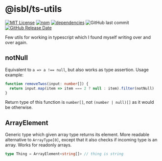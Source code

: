 # @isbl/ts-utils

[![MIT License](https://img.shields.io/npm/l/@isbl/ts-utils?style=flat)](https://github.com/CodeWitchBella/isbl-ts-utils/blob/main/LICENSE)
[![npm](https://img.shields.io/npm/v/@isbl/ts-utils?style=flat)](https://www.npmjs.com/package/@isbl/ts-utils)
[![dependencies](https://img.shields.io/librariesio/release/npm/@isbl/ts-utils?style=flat)](https://github.com/CodeWitchBella/isbl-ts-utils/blob/main/package.json)
![GitHub last commit](https://img.shields.io/github/last-commit/CodeWitchBella/isbl-ts-utils?style=flat)
[![GitHub Release Date](https://img.shields.io/github/release-date/CodeWitchBella/isbl-ts-utils?style=flat)](https://github.com/CodeWitchBella/isbl-ts-utils/releases)

Few utils for working in typescript which I found myself writing over and over
again.

## notNull

Equivalent to `a => a !== null`, but also works as type assertion. Usage example:

```ts
function removeTwos(input: number[]) {
  return input.map(item => item === 2 ? null : item).filter(notNull)
}
```

Return type of this function is `number[]`, not `(number | null)[]` as it would
be otherwise.

## ArrayElement

Generic type which given array type returns its element. More readable
alternative to `ArrayType[0]`, except that it also checks if incoming type is an
array. Works for readonly arrays.

```ts
type Thing = ArrayElement<string[]> // thing is string
```
